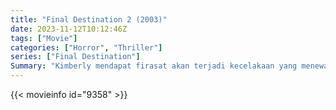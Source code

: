 ```yaml
---
title: "Final Destination 2 (2003)"
date: 2023-11-12T10:12:46Z
tags: ["Movie"]
categories: ["Horror", "Thriller"]
series: ["Final Destination"]
Summary: "Kimberly mendapat firasat akan terjadi kecelakaan yang menewaskan banyak orang termasuk dia dan teman-temannya. Dia memblokir mobil di belakangnya di jalan dan ketika polisi tiba, kecelakaan terjadi. Kematian mengintai kelompok sur..."
---
```


<mux-player stream-type="on-demand"
src="https://kp3d-my.sharepoint.com/personal/ryoo_kp3d_onmicrosoft_com/_layouts/15/download.aspx?share=ESvcgsHr6PdEqVJgrj4t6WMB1OG1ffizuQJBypGJWRVjSA" prefer-playback="mse" controls>

</mux-player>


{{< movieinfo id="9358" >}}

<script src="https://cdn.jsdelivr.net/npm/@mux/mux-player"></script>

 <script type="application/ld+json ">
{
"@context": "https://schema.org/",
"@type": "VideoObject",
"name": "Final Destination 2 (2003)",
"contentUrl": "https://stream.mux.com/3E5hWGXHXB81Nf1qG9as9BN1Gmwy84eWV5cQyLRmtNc.m3u8",
"thumbnailUrl": "https://www.themoviedb.org/t/p/original/xDi8BGXpyC7ukcOHLaFO8FwaVgN.jpg?width=314&fit_mode=preserve&time=25",
"uploadDate": "2023-11-12T10:12:46Z",
}

</script>